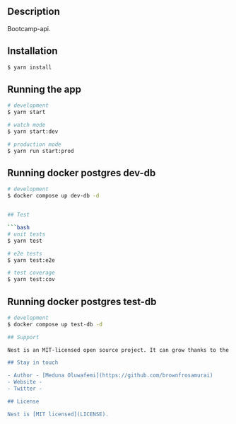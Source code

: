## Description

Bootcamp-api.

## Installation

```bash
$ yarn install
```

## Running the app

```bash
# development
$ yarn start

# watch mode
$ yarn start:dev

# production mode
$ yarn run start:prod
```

## Running docker postgres dev-db
```bash
# development
$ docker compose up dev-db -d 


## Test

```bash
# unit tests
$ yarn test

# e2e tests
$ yarn test:e2e

# test coverage
$ yarn test:cov
```

## Running docker postgres test-db
```bash
# development
$ docker compose up test-db -d 

## Support

Nest is an MIT-licensed open source project. It can grow thanks to the sponsors and support by the amazing backers. If you'd like to join them, please [read more here](https://docs.nestjs.com/support).

## Stay in touch

- Author - [Meduna Oluwafemi](https://github.com/brownfrosamurai)
- Website - 
- Twitter - 

## License

Nest is [MIT licensed](LICENSE).
